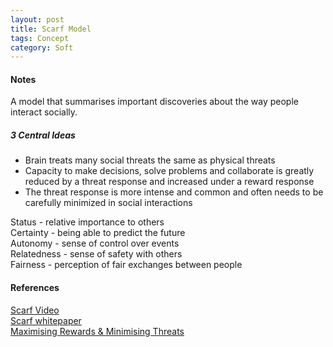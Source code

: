 ```yaml
---
layout: post
title: Scarf Model
tags: Concept
category: Soft
---
```

####  Notes ####

A model that summarises important discoveries about the way people interact socially.

##### 3 Central Ideas #####
- Brain treats many social threats the same as physical threats  
- Capacity to make decisions, solve problems and collaborate is greatly reduced by a threat response and increased under a reward response  
- The threat response is more intense and common and often needs to be carefully minimized in social interactions  

Status - relative importance to others  
Certainty - being able to predict the future  
Autonomy - sense of control over events  
Relatedness - sense of safety with others  
Fairness - perception of fair exchanges between people  

#### References ####
[Scarf Video](https://www.youtube.com/watch?v=isiSOeMVJQk)  
[Scarf whitepaper](http://leaderswheel.com/wp-content/uploads/2013/02/NLJ_SCARFUS.pdf)  
[Maximising Rewards & Minimising Threats](http://leaderswheel.com/?tag=scarf-model)  
